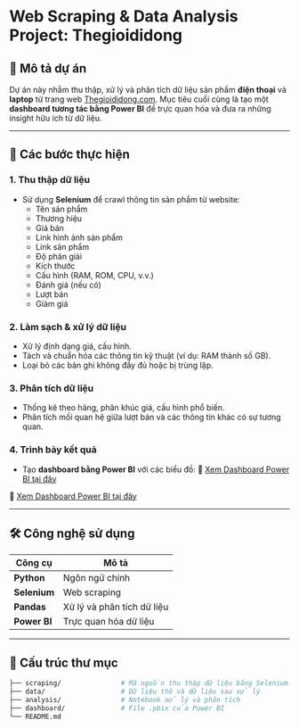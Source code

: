 # Web Scraping & Data Analysis Project: Thegioididong

## 📌 Mô tả dự án

Dự án này nhằm thu thập, xử lý và phân tích dữ liệu sản phẩm **điện thoại** và **laptop** từ trang web [Thegioididong.com](https://www.thegioididong.com/). Mục tiêu cuối cùng là tạo một **dashboard tương tác bằng Power BI** để trực quan hóa và đưa ra những insight hữu ích từ dữ liệu.

---

## 🚀 Các bước thực hiện

### 1. **Thu thập dữ liệu**
- Sử dụng **Selenium** để crawl thông tin sản phẩm từ website:
  - Tên sản phẩm
  - Thương hiệu
  - Giá bán
  - Link hình ảnh sản phẩm
  - Link sản phẩm
  - Độ phân giải
  - Kích thước
  - Cấu hình (RAM, ROM, CPU, v.v.)
  - Đánh giá (nếu có)
  - Lượt bán
  - Giảm giá

### 2. **Làm sạch & xử lý dữ liệu**
- Xử lý định dạng giá, cấu hình.
- Tách và chuẩn hóa các thông tin kỹ thuật (ví dụ: RAM thành số GB).
- Loại bỏ các bản ghi không đầy đủ hoặc bị trùng lặp.

### 3. **Phân tích dữ liệu**
- Thống kê theo hãng, phân khúc giá, cấu hình phổ biến.
- Phân tích mối quan hệ giữa lượt bán và các thông tin khác có sự tương quan.

### 4. **Trình bày kết quả**
- Tạo **dashboard bằng Power BI** với các biểu đồ:
🔗 [Xem Dashboard Power BI tại đây](https://app.powerbi.com/groups/me/reports/bb4235ba-440f-427a-80ed-0b09beb5dfc5/3972d06ffedf2972490a?experience=power-bi)

🔗 [Xem Dashboard Power BI tại đây](Thegioididong/Laptop/PowerBI/PowerBI_laptop.pdf)


---

## 🛠️ Công nghệ sử dụng

| Công cụ | Mô tả |
|--------|-------|
| **Python** | Ngôn ngữ chính |
| **Selenium** | Web scraping |
| **Pandas** | Xử lý và phân tích dữ liệu |
| **Power BI** | Trực quan hóa dữ liệu |

---

## 📁 Cấu trúc thư mục

```bash
├── scraping/               # Mã nguồn thu thập dữ liệu bằng Selenium
├── data/                   # Dữ liệu thô và dữ liệu sau xử lý
├── analysis/               # Notebook xử lý và phân tích
├── dashboard/              # File .pbix của Power BI
└── README.md
